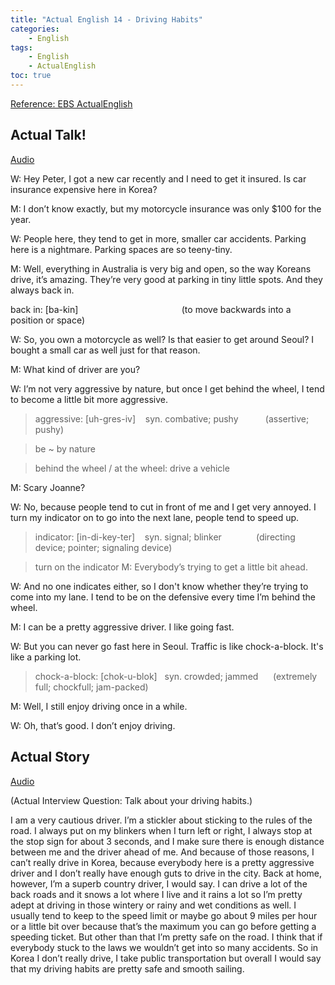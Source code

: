 ```yaml
---
title: "Actual English 14 - Driving Habits"
categories:
    - English
tags:
    - English
    - ActualEnglish
toc: true
---
```


[Reference: EBS ActualEnglish](http://home.ebse.co.kr/actualenglish/)

## Actual Talk!
[Audio](https://my.pcloud.com/publink/show?code=XZBEEx7ZIruQqwmnOQ0X8a5Qcp52l88uLUuy)

W: Hey Peter, I got a new car recently and I need to get it insured. Is car insurance expensive here in Korea?

M: I don’t know exactly, but my motorcycle insurance was only $100 for the year.

W: People here, they tend to get in more, smaller car accidents. Parking here is a nightmare. Parking spaces are so teeny-tiny.

M: Well, everything in Australia is very big and open, so the way Koreans drive, it’s amazing. They’re very good at parking in tiny little spots. And they always back in.

back in: [ba-kin]                                          (to move backwards into a position or space)

W: So, you own a motorcycle as well? Is that easier to get around Seoul? I bought a small car as well just for that reason.

M: What kind of driver are you?

W: I’m not very aggressive by nature, but once I get behind the wheel, I tend to become a little bit more aggressive.

> aggressive: [uh-gres-iv]    syn. combative; pushy           (assertive; pushy)

> be ~ by nature

> behind the wheel / at the wheel: drive a vehicle

M: Scary Joanne?

W: No, because people tend to cut in front of me and I get very annoyed. I turn my indicator on to go into the next lane, people tend to speed up.

> indicator: [in-di-key-ter]    syn. signal; blinker              (directing device; pointer; signaling device)

> turn on the indicator
M: Everybody’s trying to get a little bit ahead.

W: And no one indicates either, so I don't know whether they’re trying to come into my lane. I tend to be on the defensive every time I’m behind the wheel.

M: I can be a pretty aggressive driver. I like going fast.

W: But you can never go fast here in Seoul. Traffic is like chock-a-block. It's like a parking lot.

> chock-a-block: [chok-u-blok]   syn. crowded; jammed      (extremely full; chockfull; jam-packed)

M: Well, I still enjoy driving once in a while.

W: Oh, that’s good. I don’t enjoy driving.


## Actual Story
[Audio](https://my.pcloud.com/publink/show?code=XZPEEx7ZUb1W4z1GRkkh5YAkLvp91fV9fo0V)

(Actual Interview Question: Talk about your driving habits.)

I am a very cautious driver. I’m a stickler about sticking to the rules of the road. I always put on my blinkers when I turn left or right, I always stop at the stop sign for about 3 seconds, and I make sure there is enough distance between me and the driver ahead of me. And because of those reasons, I can’t really drive in Korea, because everybody here is a pretty aggressive driver and I don’t really have enough guts to drive in the city. Back at home, however, I’m a superb country driver, I would say. I can drive a lot of the back roads and it snows a lot where I live and it rains a lot so I’m pretty adept at driving in those wintery or rainy and wet conditions as well. I usually tend to keep to the speed limit or maybe go about 9 miles per hour or a little bit over because that’s the maximum you can go before getting a speeding ticket. But other than that I’m pretty safe on the road. I think that if everybody stuck to the laws we wouldn’t get into so many accidents. So in Korea I don’t really drive, I take public transportation but overall I would say that my driving habits are pretty safe and smooth sailing.
